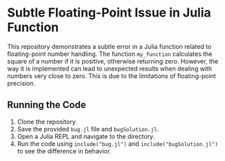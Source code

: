 # Subtle Floating-Point Issue in Julia Function

This repository demonstrates a subtle error in a Julia function related to floating-point number handling. The function `my_function` calculates the square of a number if it is positive, otherwise returning zero. However, the way it is implemented can lead to unexpected results when dealing with numbers very close to zero. This is due to the limitations of floating-point precision.

## Running the Code

1. Clone the repository.
2. Save the provided `bug.jl` file and `bugSolution.jl`.
3. Open a Julia REPL and navigate to the directory.
4. Run the code using `include("bug.jl")` and `include("bugSolution.jl")` to see the difference in behavior.
